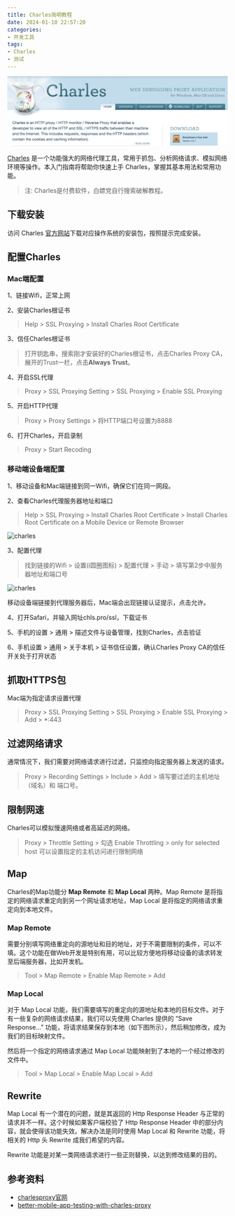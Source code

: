 ```yaml
---
title: Charles简明教程
date: 2024-01-10 22:57:20
categories:
- 开发工具
tags:
- Charles
- 测试
---
```


![charles](/images/charles-tutorial/bg.png)

[Charles](https://www.charlesproxy.com/) 是一个功能强大的网络代理工具，常用于抓包、分析网络请求、模拟网络环境等操作。本入门指南将帮助你快速上手 Charles，掌握其基本用法和常用功能。

> 注: Charles是付费软件，白嫖党自行搜索破解教程。

## 下载安装

访问 Charles [官方网站](https://www.charlesproxy.com/download/)下载对应操作系统的安装包，按照提示完成安装。

## 配置Charles

### Mac端配置

1、链接Wifi，正常上网

2、安装Charles根证书
> Help > SSL Proxying > Install Charles Root Certificate

3、信任Charles根证书

> 打开钥匙串，搜索刚才安装好的Charles根证书，点击Charles Proxy CA，展开的Trust一栏，点击**Always Trust**。

4、开启SSL代理

> Proxy > SSL Proxying Setting > SSL Proxying > Enable SSL Proxying

5、开启HTTP代理
> Proxy > Proxy Settings > 将HTTP端口号设置为8888

6、打开Charles，开启录制

> Proxy > Start Recoding

### 移动端设备端配置

1、移动设备和Mac端链接到同一Wifi，确保它们在同一网段。

2、查看Charles代理服务器地址和端口

> Help > SSL Proxying > Install Charles Root Certificate > Install Charles Root Certificate on a Mobile Device or Remote Browser

![charles](/images/charles-tutorial/2.png)

3、配置代理
> 找到链接的Wifi > 设置(i圆圈图标) > 配置代理 > 手动 > 填写第2步中服务器地址和端口号

![charles](/images/charles-tutorial/3.jpg)

移动设备端链接到代理服务器后，Mac端会出现链接认证提示，点击允许。

4、打开Safari，并输入网址chls.pro/ssl，下载证书

5、手机的设置 > 通用 > 描述文件与设备管理，找到Charles，点击验证

6、手机设置 > 通用 > 关于本机 > 证书信任设置，确认Charles Proxy CA的信任开关处于打开状态

## 抓取HTTPS包

Mac端为指定请求设置代理

> Proxy > SSL Proxying Setting > SSL Proxying > Enable SSL Proxying > Add > *:443

## 过滤网络请求

通常情况下，我们需要对网络请求进行过滤，只监控向指定服务器上发送的请求。

> Proxy > Recording Settings > Include > Add > 填写要过滤的主机地址（域名）和 端口号。

## 限制网速

Charles可以模拟慢速网络或者高延迟的网络。

> Proxy > Throttle Setting > 勾选 Enable Throttling > only for selected host 可以设置指定的主机访问进行限制网络

## Map

Charles的Map功能分 **Map Remote** 和 **Map Local** 两种。Map Remote 是将指定的网络请求重定向到另一个网址请求地址，Map Local 是将指定的网络请求重定向到本地文件。

### Map Remote

需要分别填写网络重定向的源地址和目的地址，对于不需要限制的条件，可以不填。这个功能在做Web开发是特别有用，可以比较方便地将移动设备的请求转发至后端服务器，比如开发机。

> Tool > Map Remote > Enable Map Remote > Add

### Map Local

对于 Map Local 功能，我们需要填写的重定向的源地址和本地的目标文件。对于有一些复杂的网络请求结果，我们可以先使用 Charles 提供的 “Save Response…” 功能，将请求结果保存到本地（如下图所示），然后稍加修改，成为我们的目标映射文件。

然后将一个指定的网络请求通过 Map Local 功能映射到了本地的一个经过修改的文件中。

> Tool > Map Local > Enable Map Local > Add

## Rewrite

Map Local 有一个潜在的问题，就是其返回的 Http Response Header 与正常的请求并不一样。这个时候如果客户端校验了 Http Response Header 中的部分内容，就会使得该功能失效。解决办法是同时使用 Map Local 和 Rewrite 功能，将相关的 Http 头 Rewrite 成我们希望的内容。

Rewrite 功能是对某一类网络请求进行一些正则替换，以达到修改结果的目的。

## 参考资料

- [charlesproxy官网](https://www.charlesproxy.com/)
- [better-mobile-app-testing-with-charles-proxy](https://www.testeffective.com/better-mobile-app-testing-with-charles-proxy/)